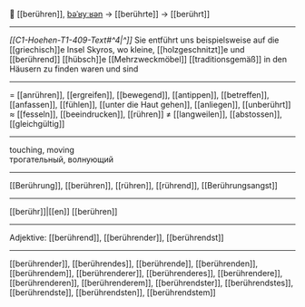 🥹 [[berühren]], [bəˈʁyːʁən](https://youglish.com/pronounce/berühren/german) → [[berührte]] → [[berührt]]

---
*[[C1-Hoehen-T1-409-Text#^4|^]]* Sie entführt uns beispielsweise auf die [[griechisch]]e Insel Skyros, wo kleine, [[holzgeschnitzt]]e und [[berührend]] [[hübsch]]e [[Mehrzweckmöbel]] [[traditionsgemäß]] in den Häusern zu finden waren und sind

---
= [[anrühren]], [[ergreifen]], [[bewegend]], [[antippen]], [[betreffen]], [[anfassen]], [[fühlen]], [[unter die Haut gehen]], [[anliegen]], [[unberührt]]
≈ [[fesseln]], [[beeindrucken]], [[rühren]]
≠ [[langweilen]], [[abstossen]], [[gleichgültig]]

---
touching, moving  
трогательный, волнующий

---
[[Berührung]], [[berühren]], [[rühren]], [[rührend]], [[Berührungsangst]]

---
[[berühr]]|[[en]]
[[berühren]]


---
Adjektive: [[berührend]], [[berührender]], [[berührendst]]

---
[[berührender]], [[berührendes]], [[berührende]], [[berührenden]], [[berührendem]], [[berührenderer]], [[berührenderes]], [[berührendere]], [[berührenderen]], [[berührenderem]], [[berührendster]], [[berührendstes]], [[berührendste]], [[berührendsten]], [[berührendstem]]
